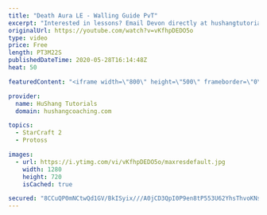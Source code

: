 ```yaml
---
title: "Death Aura LE - Walling Guide PvT"
excerpt: "Interested in lessons? Email Devon directly at hushangtutorials@outlook.com ------------------------------------------------------------------------------------------------------- Want to support HuShang Tutorials directly? Patreon is a website where you can contribute a monthly donation that will help"
originalUrl: https://youtube.com/watch?v=vKfhpDEDO5o
type: video
price: Free
length: PT3M22S
publishedDateTime: 2020-05-28T16:14:48Z
heat: 50

featuredContent: "<iframe width=\"800\" height=\"500\" frameborder=\"0\" src=\"https://www.youtube.com/embed/vKfhpDEDO5o\" allow=\"accelerometer; autoplay; encrypted-media; gyroscope; picture-in-picture\" allowfullscreen></iframe>"

provider:
  name: HuShang Tutorials
  domain: hushangcoaching.com

topics:
  - StarCraft 2
  - Protoss

images:
  - url: https://i.ytimg.com/vi/vKfhpDEDO5o/maxresdefault.jpg
    width: 1280
    height: 720
    isCached: true

secured: "8CCuQP0mNCtwQd1GV/BkISyix///A0jCD3QpI0P9en8tP553U62YhsThvoKNsdItFy0QgUloM7os8I9EZGSPZgjJsT+uubuloca3oiAGz6oHBoTFFXMjIjU2d2HwMa+hNj6HGHkfGoLCsTeadPUFM0WJzYCuWL0hkXioLMC9XxpSY2O4XZd5eZ0hDuq/hmI2QQ1yAOunrl+pit9axRsYXN5yBhuwBSUgNBD1FzX8NbgW/8AXBcPpPKdhEyMPBZk2ObKwG2MeZR+JKCTSKxdgaMAdlZ6BBZFQafp5ea8AZo/eAbPb9ZO2BfuDAtUpX3pT7ajVW/711OEHAsupFnMPeCK4cpLYRskOuhmrZh/pikpN67z2/cSzCg1kT0rWO7XIlJQSsp6k8qG8ZTOibYR3ysTycrDOWZ80TiEUmX2stsU=;6vOrz86K5G3OhtYlPrbHEQ=="
---
```


